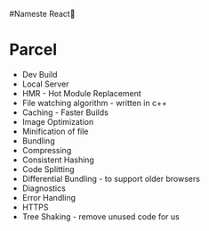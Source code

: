 #Nameste React🚀

# Parcel

- Dev Build
- Local Server
- HMR - Hot Module Replacement
- File watching algorithm - written in c++
- Caching - Faster Builds
- Image Optimization
- Minification of file
- Bundling
- Compressing
- Consistent Hashing
- Code Splitting
- Differential Bundling - to support older browsers
- Diagnostics
- Error Handling
- HTTPS
- Tree Shaking - remove unused code for us
